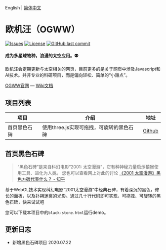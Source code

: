 
English | [简体中文](./README.CN.md) 

欧机汪（OGWW）
========

[![Issues](https://img.shields.io/github/issues/elliottssu/ogww)](https://github.com/elliottssu/ogww/issues)
[![License](https://img.shields.io/github/license/elliottssu/ogww)](https://github.com/elliottssu/ogww/blob/master/LICENSE)
[![GitHub last commit](https://img.shields.io/github/last-commit/elliottssu/ogww)](https://github.com/elliottssu/ogww)

#### 成为多星球物种，浪漫的太空应用。👽 ####

欧机汪会定期更新与太空相关的网页，目前更多的是关于网页中涉及Javascript和AI技术。并非专业的科研项目，而是偏向轻松、简单的“小甜点”。

[OGWW官网](https://ogww.com) &mdash;
[Wiki文档](https://github.com/elliottssu/ogww/wiki)

## 项目列表

|项目|介绍|地址|
|------|--------|------|
| 首页黑色石碑 | 使用three.js实现可拖拽，可旋转的黑色石碑 | [Github](https://github.com/elliottssu/ogww.git) |


## 首页黑色石碑

> “黑色石碑”是来自科幻电影“2001: 太空漫游”，它有种神秘力量启示猿猴使用工具、进化为人类。 您也可以查看网上对此的讨论
[《2001 太空漫游》黑色方碑代表什么？ - 知乎](https://www.zhihu.com/question/19703229/answer/52923752)

基于WebGL技术实现科幻电影“2001太空漫游”中经典石碑，有着深沉的黑色，修长的面板，以及扑朔迷离的光影。通过几十行代码即可实现，可拖拽、可旋转的黑色石碑，快来试试吧

您可以下载本项目中的`black-stone.html`运行demo。

## 更新日志

- 新增黑色石碑项目 2020.07.22
